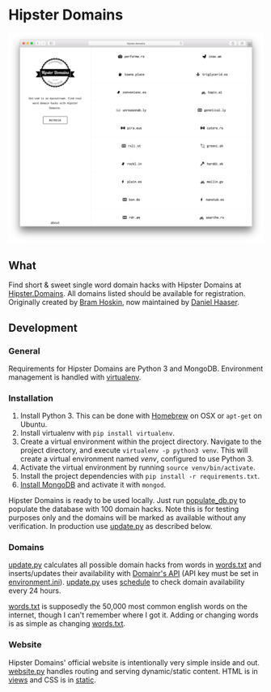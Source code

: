 # Hipster Domains

![screenshot][screenshot]

## What

Find short & sweet single word domain hacks with Hipster Domains at
[Hipster.Domains][hd]. All domains listed should be available for
registration.  Originally created by [Bram Hoskin](https://github.com/bramgg/), now maintained by [Daniel Haaser](https://github.com/djh-).

## Development

### General

Requirements for Hipster Domains are Python 3 and MongoDB. Environment management is handled with [virtualenv][virtualenv]. 

### Installation

1. Install Python 3. This can be done with [Homebrew][homebrew] on OSX or `apt-get` on Ubuntu.
2. Install virtualenv with `pip install virtualenv`.
3. Create a virtual environment within the project directory. Navigate to the project directory, and execute `virtualenv -p python3 venv`. This will create a virtual environment named *venv*, configured to use Python 3.
4. Activate the virtual environment by running `source venv/bin/activate`.
5. Install the project dependencies with `pip install -r requirements.txt`.
6. [Install MongoDB][mongo_install] and activate it with `mongod`.


Hipster Domains is ready to be used locally. Just run
[populate_db.py][populate_db] to populate the database with 100 domain hacks.
Note this is for testing purposes only and the domains will be marked as
available without any verification. In production use [update.py][update] as
described below.

### Domains

[update.py][update] calculates all possible domain hacks from words in
[words.txt][words] and inserts/updates their availability with [Domainr's
API][domainr] (API key must be set in [environment.ini][environment]). [update.py][update] uses [schedule][schedule] to check domain availability every 24 hours.

[words.txt][words] is supposedly the 50,000 most common english words on the
internet, though I can't remember where I got it. Adding or changing words is as
simple as changing [words.txt][words].

### Website

Hipster Domains' official website is intentionally very simple inside and out.
[website.py][website] handles routing and serving dynamic/static content. HTML
is in [views][views] and CSS is in [static][static].

[hd]: http://www.hipster.domains
[screenshot]: screenshot.png
[virtualenv]: https://virtualenv.pypa.io/en/latest/
[homebrew]: http://brew.sh/
[mongo_install]: https://docs.mongodb.org/manual/installation/
[domainr]: https://market.mashape.com/domainr/domainr
[populate_db]: populate_db.py
[update]: update.py
[words]: words.txt
[environment]: environment.ini
[website]: website.py
[schedule]: https://github.com/dbader/schedule
[views]: views
[static]: static

